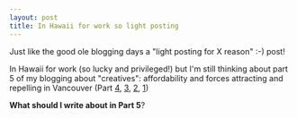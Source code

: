 ```yaml
---
layout: post
title: In Hawaii for work so light posting
---
```


Just like the good ole blogging days a "light posting for X reason" :-) post!

In Hawaii for work (so lucky and privileged!)  but I'm still thinking about part 5 of my blogging about "creatives": affordability and forces attracting and repelling in Vancouver (Part [4](http://rolandtanglao.com/2016/12/03/p1-mark-busse-creative-angst-part-4-what-is-a-creative/), [3](http://rolandtanglao.com/2016/12/02/p1-vancouver-creative-angst-part3-indigenous-inspiration/), [2](http://rolandtanglao.com/2016/12/01/p1-vancouver-creative-angst-part2-affordability/), [1](http://rolandtanglao.com/2016/11/30/p1-vancouver-creative-angst/))

**What should I write about in Part 5**?
